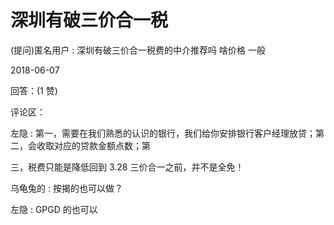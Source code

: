 # 深圳有破三价合一税

(提问)匿名用户 : 深圳有破三价合一税费的中介推荐吗 啥价格 一般

2018-06-07

回答：(1 赞)

评论区：

左隐 : 第一，需要在我们熟悉的认识的银行，我们给你安排银行客户经理放贷；第二，会收取对应的贷款金额点数；第

三，税费只能是降低回到 3.28 三价合一之前，并不是全免！

乌龟兔的 : 按揭的也可以做？

左隐 : GPGD 的也可以